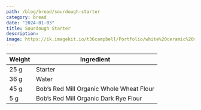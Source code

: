 ```yaml
---
path: /blog/bread/sourdough-starter
category: bread
date: "2024-01-03"
title: Sourdough Starter
description: 
image: https://ik.imagekit.io/t36campbell/Portfolio/white%20ceramic%20mug%20beside%20cl..._l2rXx_93M.jpg
---
```


| Weight | Ingredient |
| --- | --- |
| 25 g | Starter |
| 36 g | Water |
| 45 g | Bob’s Red Mill Organic Whole Wheat Flour |
| 5 g | Bob’s Red Mill Organic Dark Rye Flour |